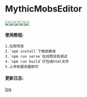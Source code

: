 

# MythicMobsEditor





<h3><img src="https://img.shields.io/badge/vue cli-5.0.8-<COLOR>.svg"><img src="https://img.shields.io/badge/Naive ui-2.34.3-<COLOR>.svg"><img src="https://img.shields.io/badge/Made%20with-JavaScript-1f425f.svg"><img src="https://badgen.net/npm/v/express"><img src="https://svgshare.com/i/ZhY.svg"></h3>

<h4>使用教程:</h4>

```
1.拉取项目
2.`npm install`下载依赖库
3.`npm run serve`在线预览和调试
4.`npm run build`打包成html文件
5.上传到服务器即可
```

<h4>更新日志:</h4>

[log](./log.md)
